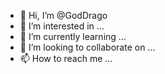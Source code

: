 - 👋 Hi, I’m @GodDrago
- 👀 I’m interested in ...
- 🌱 I’m currently learning ...
- 💞️ I’m looking to collaborate on ...
- 📫 How to reach me ...

<!---
GodDrago/GodDrago is a ✨ special ✨ repository because its `README.md` (this file) appears on your GitHub profile.
You can click the Preview link to take a look at your changes.
--->
